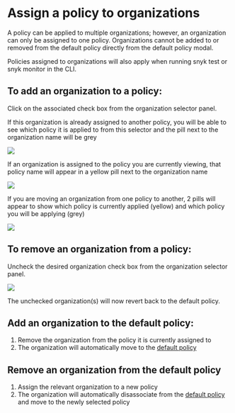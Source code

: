 # Assign a policy to organizations

A policy can be applied to multiple organizations; however, an organization can only be assigned to one policy. Organizations cannot be added to or removed from the default policy directly from the default policy modal.

Policies assigned to organizations will also apply when running snyk test or snyk monitor in the CLI.

## To add an organization to a policy:

Click on the associated check box from the organization selector panel.

If this organization is already assigned to another policy, you will be able to see which policy it is applied to from this selector and the pill next to the organization name will be grey

![](../../../.gitbook/assets/mceclip3-2-.png)

If an organization is assigned to the policy you are currently viewing, that policy name will appear in a yellow pill next to the organization name

![](../../../.gitbook/assets/mceclip2-6-.png)

If you are moving an organization from one policy to another, 2 pills will appear to show which policy is currently applied \(yellow\) and which policy you will be applying \(grey\)

![](../../../.gitbook/assets/mceclip1-16-.png)

## To remove an organization from a policy:

Uncheck the desired organization check box from the organization selector panel.

![](../../../.gitbook/assets/untitled-2-.png)

The unchecked organization\(s\) will now revert back to the default policy.

## Add an organization to the default policy:

1. Remove the organization from the policy it is currently assigned to
2. The organization will automatically move to the [default policy](https://docs.snyk.io/fixing-and-prioritizing-issues/policies/shared-policies-overview)

## Remove an organization from the default policy

1. Assign the relevant organization to a new policy 
2. The organization will automatically disassociate from the [default policy](https://docs.snyk.io/fixing-and-prioritizing-issues/policies/shared-policies-overview) and move to the newly selected policy

